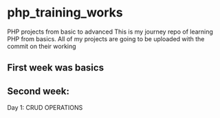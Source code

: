 # php_training_works
PHP projects from basic to advanced
This is my journey repo of learning PHP from basics.
All of my projects are going to be uploaded with the commit on their working

## First week was basics
## Second week:
  Day 1: CRUD OPERATIONS
